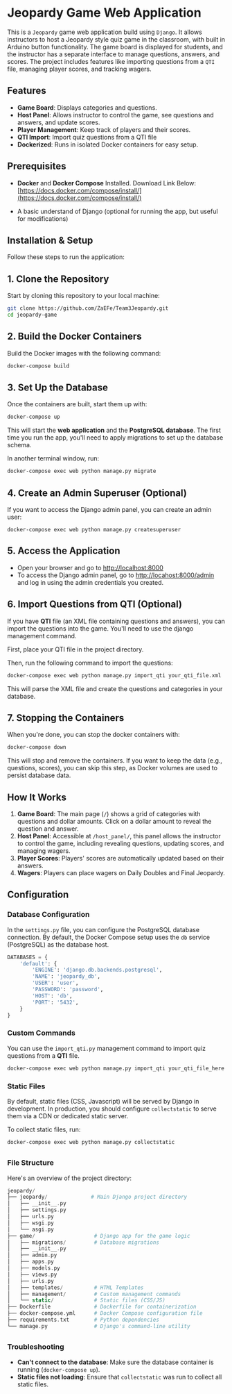 # Jeopardy Game Web Application

This is a `Jeopardy` game web application build using `Django`. It allows instructors to host a Jeopardy style quiz game in the classroom, with built in Arduino button functionality. The game board is displayed for students, and the instructor has a separate interface to manage questions, answers, and scores. The project includes features like importing questions from a `QTI` file, managing player scores, and tracking wagers.

## Features
* **Game Board**: Displays categories and questions.
* **Host Panel**: Allows instructor to control the game, see questions and answers, and update scores.
* **Player Management**: Keep track of players and their scores.
* **QTI Import**: Import quiz questions from a QTI file
* **Dockerized**: Runs in isolated Docker containers for easy setup.

## Prerequisites

* **Docker** and **Docker Compose** Installed. 
Download Link Below: [https://docs.docker.com/compose/install/](https://docs.docker.com/compose/install/)

* A basic understand of Django (optional for running the app, but useful for modifications)

## Installation & Setup

Follow these steps to run the application:

## 1. Clone the Repository
Start by cloning this repository to your local machine:

```bash 
git clone https://github.com/ZaEFe/Team3Jeopardy.git
cd jeopardy-game
```

## 2. Build the Docker Containers

Build the Docker images with the following command:

```bash
docker-compose build
```

## 3. Set Up the Database

Once the containers are built, start them up with:

```bash
docker-compose up
```

This will start the **web application** and the **PostgreSQL database**. The first time you run the app, you'll need to apply migrations to set up the database schema.

In another terminal window, run:

```bash
docker-compose exec web python manage.py migrate
```

## 4. Create an Admin Superuser (Optional)

If you want to access the Django admin panel, you can create an admin user:

```
docker-compose exec web python manage.py createsuperuser
```

## 5. Access the Application

* Open your browser and go to [http://localhost:8000](http://localhost:8000)
* To access the Django admin panel, go to [http://locahost:8000/admin](http://localhost:8000/admin) and log in using the admin credentials you created.

## 6. Import Questions from QTI (Optional)

If you have **QTI** file (an XML file containing questions and answers), you can import the questions into the game. You'll need to use the django management command.

First, place your QTI file in the project directory.

Then, run the following command to import the questions:

```bash
docker-compose exec web python manage.py import_qti your_qti_file.xml
```
This will parse the XML file and create the questions and categories in your database.

## 7. Stopping the Containers

When you're done, you can stop the docker containers with:

```bash
docker-compose down
```
This will stop and remove the containers. If you want to keep the data (e.g., questions, scores), you can skip this step, as Docker volumes are used to persist database data.

## How It Works

1. **Game Board**: The main page (`/`) shows a grid of categories with questions and dollar amounts. Click on a dollar amount to reveal the question and answer.
2. **Host Panel**: Accessible at
`/host_panel/`, this panel allows the instructor to control the game, including revealing questions, updating scores, and managing wagers.
3. **Player Scores**: Players' scores are automatically updated based on their answers.
4. **Wagers**: Players can place wagers on Daily Doubles and Final Jeopardy.

## Configuration

### Database Configuration
In the `settings.py` file, you can configure the PostgreSQL database connection. By default, the Docker Compose setup uses the `db` service (PostgreSQL) as the database host.

```python
DATABASES = {
    'default': {
        'ENGINE': 'django.db.backends.postgresql',
        'NAME': 'jeopardy_db',
        'USER': 'user',
        'PASSWORD': 'password',
        'HOST': 'db',
        'PORT': '5432',
    }
}
```

### Custom Commands

You can use the `import_qti.py` management command to import quiz questions from a **QTI** file.

```bash
docker-compose exec web python manage.py import_qti your_qti_file_here.xml
```
### Static Files
By default, static files (CSS, Javascript) will be served by Django in development. In production, you should configure `collectstatic` to serve them via a CDN or dedicated static server.

To collect static files, run:
```bash
docker-compose exec web python manage.py collectstatic
```
## 
### File Structure

Here's an overview of the project directory:

```php
jeopardy/
├── jeopardy/              # Main Django project directory
│   ├── __init__.py
│   ├── settings.py
│   ├── urls.py
│   ├── wsgi.py
│   └── asgi.py
├── game/                   # Django app for the game logic
│   ├── migrations/         # Database migrations
│   ├── __init__.py
│   ├── admin.py
│   ├── apps.py
│   ├── models.py
│   ├── views.py
│   ├── urls.py
│   ├── templates/          # HTML Templates
│   ├── management/         # Custom management commands
│   └── static/             # Static files (CSS/JS)
├── Dockerfile              # Dockerfile for containerization
├── docker-compose.yml      # Docker Compose configuration file
├── requirements.txt        # Python dependencies
└── manage.py               # Django's command-line utility
```
##
### Troubleshooting
* **Can't connect to the database**: Make sure the database container is running (`docker-compose up`).
* **Static files not loading**: Ensure that `collectstatic` was run to collect all static files.



